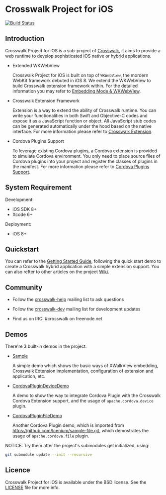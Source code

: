 # Crosswalk Project for iOS

[![Build Status](https://travis-ci.org/crosswalk-project/crosswalk-ios.svg?branch=master)](https://travis-ci.org/crosswalk-project/crosswalk-ios)

## Introduction

Crosswalk Project for iOS is a sub-project of [Crosswalk](https://crosswalk-project.org/), it aims to provide a web runtime to develop sophisticated iOS native or hybrid applications.

* Extended WKWebView

  Crosswalk Project for iOS is built on top of `WKWebView`, the mordern WebKit framework debuted in iOS 8. We extend the WKWebView to build Crosswalk extension framework within. For the detailed information you may refer to [Embedding Mode & WKWebView](https://github.com/crosswalk-project/crosswalk-ios/wiki/Embedding-Mode-&-Native-APIs).

* Crosswalk Extension Framework

  Extension is a way to extend the ability of Crosswalk runtime. You can write your functionalities in both Swift and Objective-C codes and expose it as a JavaScript function or object. All JavaScript stub codes can be generated automatically under the hood based on the native interface. For more information please refer to [Crosswalk Extension](https://github.com/crosswalk-project/crosswalk-ios/wiki/Extensions).

* Cordova Plugins Support

  To leverage existing Cordova plugins, a Cordova extension is provided to simulate Cordova environment. You only need to place source files of Cordova plugins into your project and register the classes of plugins in the manifest. For more information please refer to [Cordova Plugins Support](https://github.com/crosswalk-project/crosswalk-ios/wiki/Cordova-Plugin-Support).

## System Requirement

Development:
* iOS SDK 8+
* Xcode 6+

Deployment:
* iOS 8+

## Quickstart

You can refer to the [Getting Started Guide](https://github.com/crosswalk-project/crosswalk-ios/wiki/Getting-Started-With-Crosswalk-for-iOS), following the quick start demo to create a Crosswalk hybrid application with a simple extension support. You can also refter to other articles on the project [Wiki](https://github.com/crosswalk-project/crosswalk-ios/wiki).

## Community

* Follow the [crosswalk-help](https://lists.crosswalk-project.org/mailman/listinfo/crosswalk-help) mailing list to ask questions

* Follow the [crosswalk-dev](https://lists.crosswalk-project.org/mailman/listinfo/crosswalk-dev) mailing list for development updates

* Find us on IRC: #crosswalk on freenode.net

## Demos
There're 3 built-in demos in the project:

* [Sample](Demos/Sample)

	A simple demo which shows the basic ways of XWalkView embedding, Crosswalk Extension implementation, configuration of extension and application, etc.

* [CordovaPluginDeviceDemo](Demos/Cordova/CordovaPluginDeviceDemo)

	A demo to show the way to integrate Cordova Plugin with the Crosswalk Cordova Extension support, and the usage of `apache.cordova.device` plugin.

* [CordovaPluginFileDemo](Demos/Cordova/CordovaPluginFileDemo)

	Another Cordova Plugin demo, which is imported from https://github.com/Icenium/sample-file.git, which demostrates the usage of `apache.cordova.file` plugin.

NOTICE: Try them after the project's submodules get initialized, using:

  ```bash
  git submodule update --init --recursive
  ```

## Licence
Crosswalk Project for iOS is available under the BSD license. See the [LICENSE](LICENSE) file for more info.
